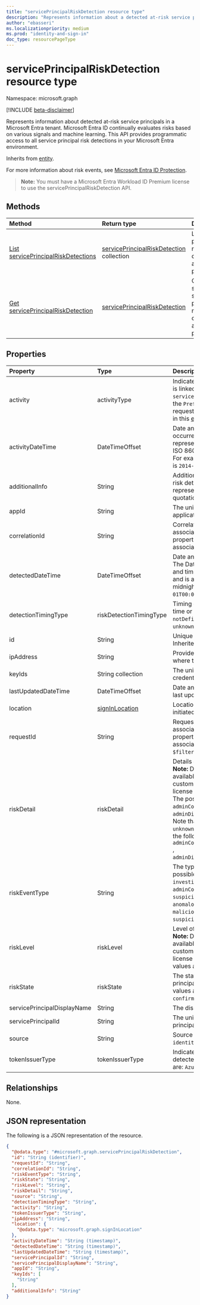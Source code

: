 ```yaml
---
title: "servicePrincipalRiskDetection resource type"
description: "Represents information about a detected at-risk service principal in a Microsoft Entra tenant."
author: "ebasseri"
ms.localizationpriority: medium
ms.prod: "identity-and-sign-in"
doc_type: resourcePageType
---
```


# servicePrincipalRiskDetection resource type

Namespace: microsoft.graph

[!INCLUDE [beta-disclaimer](../../includes/beta-disclaimer.md)]

Represents information about detected at-risk service principals in a Microsoft Entra tenant. Microsoft Entra ID continually evaluates risks based on various signals and machine learning. This API provides programmatic access to all service principal risk detections in your Microsoft Entra environment.

Inherits from [entity](../resources/entity.md).

For more information about risk events, see [Microsoft Entra ID Protection](/azure/active-directory/identity-protection/overview-identity-protection). 

>**Note:** You must have a Microsoft Entra Workload ID Premium license to use the servicePrincipalRiskDetection API.

## Methods
|Method|Return type|Description|
|:---|:---|:---|
|[List servicePrincipalRiskDetections](../api/identityprotectionroot-list-serviceprincipalriskdetections.md)|[servicePrincipalRiskDetection](../resources/serviceprincipalriskdetection.md) collection|List service principal risk detections and their properties.|
|[Get servicePrincipalRiskDetection](../api/serviceprincipalriskdetection-get.md)|[servicePrincipalRiskDetection](../resources/serviceprincipalriskdetection.md)|Get a specific service principal risk detection and its properties.|


## Properties
|Property|Type|Description|
|:---|:---|:---|
|activity|activityType|Indicates the activity type the detected risk is linked to.  The possible values are: `signin`, `servicePrincipal`. Note that you must use the `Prefer: include-unknown-enum-members` request header to get the following value(s) in this [evolvable enum](/graph/best-practices-concept#handling-future-members-in-evolvable-enumerations): `servicePrincipal`. |
|activityDateTime|DateTimeOffset|Date and time when the risky activity occurred. The DateTimeOffset type represents date and time information using ISO 8601 format and is always in UTC time. For example, midnight UTC on Jan 1, 2014 is `2014-01-01T00:00:00Z`|
|additionalInfo|String|Additional information associated with the risk detection. This string value is represented as a JSON object with the quotations escaped. |
|appId|String|The unique identifier for the associated application.|
|correlationId|String|Correlation ID of the sign-in activity associated with the risk detection. This property is `null` if the risk detection is not associated with a sign-in activity.|
|detectedDateTime|DateTimeOffset|Date and time when the risk was detected. The DateTimeOffset type represents date and time information using ISO 8601 format and is always in UTC time. For example, midnight UTC on Jan 1, 2014 is `2014-01-01T00:00:00Z`.|
|detectionTimingType|riskDetectionTimingType|Timing of the detected risk , whether real-time or offline). The possible values are: `notDefined`, `realtime`, `nearRealtime`, `offline`, `unknownFutureValue`.|
|id|String|Unique identifier of the risk detection. Inherited from [entity](../resources/entity.md).|
|ipAddress|String|Provides the IP address of the client from where the risk occurred.|
|keyIds|String collection|The unique identifier (GUID) for the key credential associated with the risk detection.|
|lastUpdatedDateTime|DateTimeOffset|Date and time when the risk detection was last updated.|
|location|[signInLocation](signinlocation.md)|Location from where the sign-in was initiated. |
|requestId|String|Request identifier of the sign-in activity associated with the risk detection. This property is `null` if the risk detection is not associated with a sign-in activity. Supports `$filter` (`eq`).|
|riskDetail|riskDetail|Details of the detected risk. <br>**Note:** Details for this property are only available for Workload Identities Premium customers. Events in tenants without this license will be returned `hidden`. <br/>The possible values are: `none`, `hidden`, `adminConfirmedServicePrincipalCompromised`, `adminDismissedAllRiskForServicePrincipal`. Note that you must use the `Prefer: include-unknown-enum-members` request header to get the following value(s) in this [evolvable enum](/graph/best-practices-concept#handling-future-members-in-evolvable-enumerations): `adminConfirmedServicePrincipalCompromised` , `adminDismissedAllRiskForServicePrincipal`.|
|riskEventType|String|The type of risk event detected. The possible values are: `investigationsThreatIntelligence`, `generic`, `adminConfirmedServicePrincipalCompromised`, `suspiciousSignins`, `leakedCredentials`, `anomalousServicePrincipalActivity`, `maliciousApplication`, `suspiciousApplication`.|
|riskLevel|riskLevel|Level of the detected risk. <br>**Note:** Details for this property are only available for Workload Identities Premium customers. Events in tenants without this license will be returned `hidden`. The possible values are: `low`, `medium`, `high`, `hidden`, `none`.|
|riskState|riskState|The state of a detected risky service principal or sign-in activity. The possible values are: `none`, `dismissed`, `atRisk`, `confirmedCompromised`.|
|servicePrincipalDisplayName|String|	The display name for the service principal.|
|servicePrincipalId|String|The unique identifier for the service principal. Supports `$filter` (`eq`).|
|source|String|Source of the risk detection. For example, `identityProtection`.|
|tokenIssuerType|tokenIssuerType|Indicates the type of token issuer for the detected sign-in risk. The possible values are: `AzureAD`.|

## Relationships
None.

## JSON representation
The following is a JSON representation of the resource.
<!-- {
  "blockType": "resource",
  "keyProperty": "id",
  "@odata.type": "microsoft.graph.servicePrincipalRiskDetection",
  "baseType": "microsoft.graph.entity",
  "openType": false
}
-->
``` json
{
  "@odata.type": "#microsoft.graph.servicePrincipalRiskDetection",
  "id": "String (identifier)",
  "requestId": "String",
  "correlationId": "String",
  "riskEventType": "String",
  "riskState": "String",
  "riskLevel": "String",
  "riskDetail": "String",
  "source": "String",
  "detectionTimingType": "String",
  "activity": "String",
  "tokenIssuerType": "String",
  "ipAddress": "String",
  "location": {
    "@odata.type": "microsoft.graph.signInLocation"
  },
  "activityDateTime": "String (timestamp)",
  "detectedDateTime": "String (timestamp)",
  "lastUpdatedDateTime": "String (timestamp)",
  "servicePrincipalId": "String",
  "servicePrincipalDisplayName": "String",
  "appId": "String",
  "keyIds": [
    "String"
  ],
  "additionalInfo": "String"
}
```
